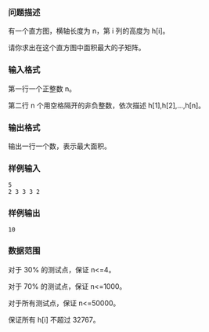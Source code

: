 ### 问题描述
有一个直方图，横轴长度为 n，第 i 列的高度为 h[i]。

请你求出在这个直方图中面积最大的子矩阵。

### 输入格式
第一行一个正整数 n。

第二行 n 个用空格隔开的非负整数，依次描述 h[1],h[2],…,h[n]。

### 输出格式
输出一行一个数，表示最大面积。

### 样例输入
```
5
2 3 3 3 2
```
### 样例输出
```
10
```
### 数据范围
对于 30% 的测试点，保证 n<=4。

对于 70% 的测试点，保证 n<=1000。

对于所有测试点，保证 n<=50000。

保证所有 h[i] 不超过 32767。
